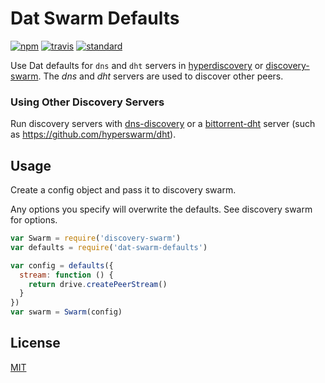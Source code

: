 # Dat Swarm Defaults

[![npm][npm-image]][npm-url]
[![travis][travis-image]][travis-url]
[![standard][standard-image]][standard-url]

Use Dat defaults for `dns` and `dht` servers in [hyperdiscovery](https://github.com/karissa/hyperdiscovery) or [discovery-swarm](https://github.com/mafintosh/discovery-swarm). The *dns* and *dht* servers are used to discover other peers.

### Using Other Discovery Servers

Run discovery servers with [dns-discovery](https://github.com/mafintosh/dns-discovery#cli) or a [bittorrent-dht](https://github.com/webtorrent/bittorrent-dht) server (such as https://github.com/hyperswarm/dht).

## Usage 

Create a config object and pass it to discovery swarm. 

Any options you specify will overwrite the defaults. See discovery swarm for options.

```javascript
var Swarm = require('discovery-swarm')
var defaults = require('dat-swarm-defaults')

var config = defaults({
  stream: function () {
    return drive.createPeerStream()
  }
})
var swarm = Swarm(config)
```

## License

[MIT](LICENSE.md)

[npm-image]: https://img.shields.io/npm/v/dat-swarm-defaults.svg?style=flat-square
[npm-url]: https://www.npmjs.com/package/dat-swarm-defaults
[travis-image]: https://img.shields.io/travis/datproject/dat-swarm-defaults.svg?style=flat-square
[travis-url]: https://travis-ci.org/datproject/dat-swarm-defaults
[standard-image]: https://img.shields.io/badge/code%20style-standard-brightgreen.svg?style=flat-square
[standard-url]: http://npm.im/standard

